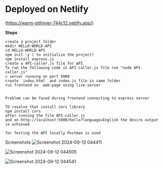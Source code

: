 
# Deployed on Netlify
(https://warm-pithivier-744c12.netlify.app/)

**Steps**


```
create a project folder
mkdir HELLO-WORLD-API
cd HELLO-WORLD-API
npm init -y ( to initialize the project)
npm install express.js
create a API-caller.js file for API
To run the following code in API-caller.js file run "node API-caller.js"
> server running on port 5000
create  index.html  and index.js file in same folder
run frontend on  web-page using live-server

```
```

Problem can be faced during frontend connecting to express server 

TO resolve that install cors library
npm install cors
after running the file API-caller.js 
and on http://localhost:5000/hello?language=English the desire output is achieved 

for Testing the API locally Postman is used

```

Screenshots
![Screenshot 2024-09-12 044411](https://github.com/user-attachments/assets/f72bf2a1-0136-4da0-8a5b-74aa1d3f0d83)

![Screenshot 2024-09-12 044505](https://github.com/user-attachments/assets/3292ce16-830e-43fa-85d1-ce3bb040cab5)

![Screenshot 2024-09-12 044541](https://github.com/user-attachments/assets/5752eb72-5ad9-4afc-9057-a4c6f5cc5356)

